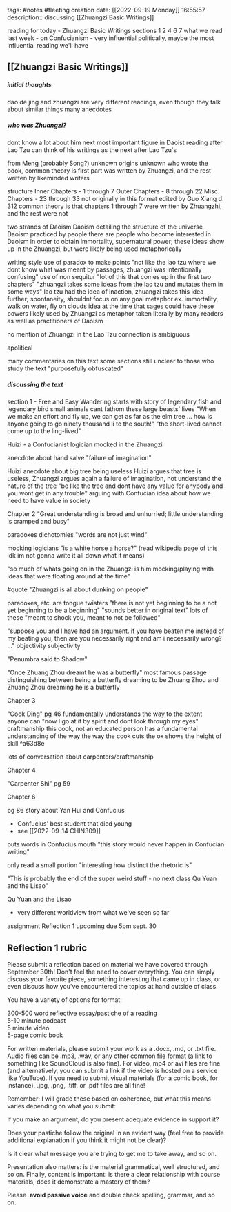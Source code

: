 tags: #notes #fleeting
creation date: [[2022-09-19 Monday]] 16:55:57
description:: discussing [[Zhuangzi Basic Writings]]

reading for today - Zhuangzi Basic Writings sections 1 2 4 6 7
what we read last week - on Confucianism - very influential politically, maybe the most influential reading we'll have

## [[Zhuangzi Basic Writings]]
##### initial thoughts
dao de jing and zhuangzi are very different readings, even though they talk about similar things
many anecdotes

##### who was Zhuangzi?
dont know a lot about him
next most important figure in Daoist reading after Lao Tzu
can think of his writings as the next after Lao Tzu's

from Meng (probably Song?)
unknown origins
unknown who wrote the book, common theory is first part was written by Zhuangzi, and the rest written by likeminded writers

structure
Inner Chapters - 1 through 7
Outer Chapters - 8 through 22
Misc. Chapters - 23 through 33
not originally in this format
edited by Guo Xiang d. 312
common theory is that chapters 1 through 7 were written by Zhuangzhi, and the rest were not

two strands of Daoism
Daoism detailing the structure of the universe
Daoism practiced by people
there are people who become interested in Daoism in order to obtain immortality, supernatural power; these ideas show up in the Zhuangzi, but were likely being used metaphorically

writing style
use of paradox to make points
	"not like the lao tzu where we dont know what was meant by passages, zhuangzi was intentionally confusing"
use of non sequitur
	"lot of this that comes up in the first two chapters"
"zhuangzi takes some ideas from the lao tzu and mutates them in some ways"
	lao tzu had the idea of inaction,
	zhuangzi takes this idea further; spontaneity, shouldnt focus on any goal
metaphor
	ex. immortality, walk on water, fly on clouds
	idea at the time that sages could have these powers
	likely used by Zhuangzi as metaphor
	taken literally by many readers as well as practitioners of Daoism

no mention of Zhuangzi in the Lao Tzu
	connection is ambiguous

apolitical

many commentaries on this text
some sections still unclear to those who study the text
"purposefully obfuscated"

##### discussing the text
section 1 - Free and Easy Wandering
starts with story of legendary fish and legendary bird
small animals cant fathom these large beasts' lives
"When we make an effort and fly up, we can get as far as the elm tree ... how is anyone going to go ninety thousand li to the south!"
"the short-lived cannot come up to the ling-lived"

Huizi - a Confucianist logician
mocked in the Zhuangzi

anecdote about hand salve
"failure of imagination"

Huizi anecdote about big tree being useless
Huizi argues that tree is useless, Zhuangzi argues again a failure of imagination, not understand the nature of the tree
"be like the tree and dont have any value for anybody and you wont get in any trouble"
arguing with Confucian idea about how we need to have value in society

Chapter 2
"Great understanding is broad and unhurried; little understanding is cramped and busy"

paradoxes
dichotomies
"words are not just wind"

mocking logicians
"is a white horse a horse?"
(read wikipedia page of this idk im not gonna write it all down what it means)

"so much of whats going on in the Zhuangzi is him mocking/playing with ideas that were floating around at the time"

#quote
"Zhuangzi is all about dunking on people"

paradoxes, etc. are tongue twisters
"there is not yet beginning to be a not yet beginning to be a beginning"
"sounds better in original text"
lots of these
"meant to shock you, meant to not be followed"

"suppose you and I have had an argument. if you have beaten me instead of my beating you, then are you necessarily right and am i necessarily wrong? ..."
objectivity subjectivity

"Penumbra said to Shadow"

"Once Zhuang Zhou dreamt he was a butterfly"
most famous passage
distinguishing between being a butterfly dreaming to be Zhuang Zhou and Zhuang Zhou dreaming he is a butterfly


Chapter 3

"Cook Ding" pg 46
fundamentally understands the way to the extent anyone can
"now I go at it by spirit and dont look through my eyes"
craftmanship
this cook, not an educated person has a fundamental understanding of the way
the way the cook cuts the ox shows the height of skill ^a63d8e

lots of conversation about carpenters/craftmanship


Chapter 4

"Carpenter Shi" pg 59


Chapter 6

pg 86
story about Yan Hui and Confucius
- Confucius' best student that died young
- see [[2022-09-14 CHIN309]]

puts words in Confucius mouth
"this story would never happen in Confucian writing"


only read a small portion
"interesting how distinct the rhetoric is"

"This is probably the end of the super weird stuff - no next class Qu Yuan and the Lisao"

Qu Yuan and the Lisao
- very different worldview from what we've seen so far


assignment
Reflection 1 upcoming due 5pm sept. 30

## Reflection 1 rubric
Please submit a reflection based on material we have covered through September 30th! Don't feel the need to cover everything. You can simply discuss your favorite piece, something interesting that came up in class, or even discuss how you've encountered the topics at hand outside of class.

You have a variety of options for format:

300-500 word reflective essay/pastiche of a reading  
5-10 minute podcast  
5 minute video  
5-page comic book

For written materials, please submit your work as a .docx, .md, or .txt file. Audio files can be .mp3, .wav, or any other common file format (a link to something like SoundCloud is also fine). For video, mp4 or avi files are fine (and alternatively, you can submit a link if the video is hosted on a service like YouTube). If you need to submit visual materials (for a comic book, for instance), .jpg, .png, .tiff, or .pdf files are all fine!

Remember: I will grade these based on coherence, but what this means varies depending on what you submit:

If you make an argument, do you present adequate evidence in support it?

Does your pastiche follow the original in an evident way (feel free to provide additional explanation if you think it might not be clear)? 

Is it clear what message you are trying to get me to take away, and so on.

Presentation also matters: is the material grammatical, well structured, and so on. Finally, content is important: is there a clear relationship with course materials, does it demonstrate a mastery of them?

Please  **avoid passive voice** and double check spelling, grammar, and so on.